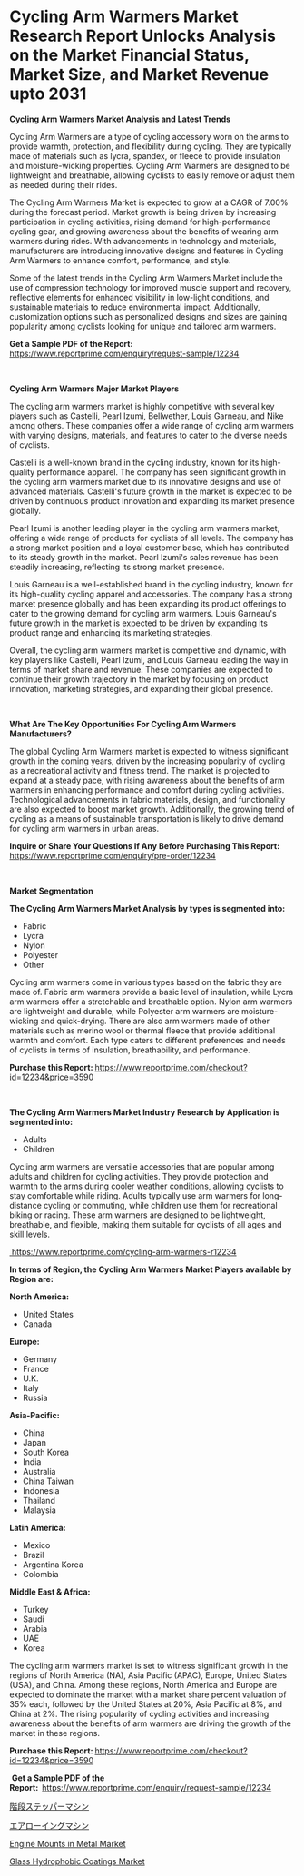 <p><h1>Cycling Arm Warmers Market Research Report Unlocks Analysis on the Market Financial Status, Market Size, and Market Revenue upto 2031</h1></p><p><strong>Cycling Arm Warmers Market Analysis and Latest Trends</strong></p>
<p><p>Cycling Arm Warmers are a type of cycling accessory worn on the arms to provide warmth, protection, and flexibility during cycling. They are typically made of materials such as lycra, spandex, or fleece to provide insulation and moisture-wicking properties. Cycling Arm Warmers are designed to be lightweight and breathable, allowing cyclists to easily remove or adjust them as needed during their rides.</p><p>The Cycling Arm Warmers Market is expected to grow at a CAGR of 7.00% during the forecast period. Market growth is being driven by increasing participation in cycling activities, rising demand for high-performance cycling gear, and growing awareness about the benefits of wearing arm warmers during rides. With advancements in technology and materials, manufacturers are introducing innovative designs and features in Cycling Arm Warmers to enhance comfort, performance, and style.</p><p>Some of the latest trends in the Cycling Arm Warmers Market include the use of compression technology for improved muscle support and recovery, reflective elements for enhanced visibility in low-light conditions, and sustainable materials to reduce environmental impact. Additionally, customization options such as personalized designs and sizes are gaining popularity among cyclists looking for unique and tailored arm warmers.</p></p>
<p><strong>Get a Sample PDF of the Report:&nbsp;</strong> <a href="https://www.reportprime.com/enquiry/request-sample/12234">https://www.reportprime.com/enquiry/request-sample/12234</a></p>
<p>&nbsp;</p>
<p><strong>Cycling Arm Warmers Major Market Players</strong></p>
<p><p>The cycling arm warmers market is highly competitive with several key players such as Castelli, Pearl Izumi, Bellwether, Louis Garneau, and Nike among others. These companies offer a wide range of cycling arm warmers with varying designs, materials, and features to cater to the diverse needs of cyclists.</p><p>Castelli is a well-known brand in the cycling industry, known for its high-quality performance apparel. The company has seen significant growth in the cycling arm warmers market due to its innovative designs and use of advanced materials. Castelli's future growth in the market is expected to be driven by continuous product innovation and expanding its market presence globally.</p><p>Pearl Izumi is another leading player in the cycling arm warmers market, offering a wide range of products for cyclists of all levels. The company has a strong market position and a loyal customer base, which has contributed to its steady growth in the market. Pearl Izumi's sales revenue has been steadily increasing, reflecting its strong market presence.</p><p>Louis Garneau is a well-established brand in the cycling industry, known for its high-quality cycling apparel and accessories. The company has a strong market presence globally and has been expanding its product offerings to cater to the growing demand for cycling arm warmers. Louis Garneau's future growth in the market is expected to be driven by expanding its product range and enhancing its marketing strategies.</p><p>Overall, the cycling arm warmers market is competitive and dynamic, with key players like Castelli, Pearl Izumi, and Louis Garneau leading the way in terms of market share and revenue. These companies are expected to continue their growth trajectory in the market by focusing on product innovation, marketing strategies, and expanding their global presence.</p></p>
<p>&nbsp;</p>
<p><strong>What Are The Key Opportunities For Cycling Arm Warmers Manufacturers?</strong></p>
<p><p>The global Cycling Arm Warmers market is expected to witness significant growth in the coming years, driven by the increasing popularity of cycling as a recreational activity and fitness trend. The market is projected to expand at a steady pace, with rising awareness about the benefits of arm warmers in enhancing performance and comfort during cycling activities. Technological advancements in fabric materials, design, and functionality are also expected to boost market growth. Additionally, the growing trend of cycling as a means of sustainable transportation is likely to drive demand for cycling arm warmers in urban areas.</p></p>
<p><strong>Inquire or Share Your Questions If Any Before Purchasing This Report:</strong> <a href="https://www.reportprime.com/enquiry/pre-order/12234">https://www.reportprime.com/enquiry/pre-order/12234</a></p>
<p>&nbsp;</p>
<p><strong>Market Segmentation</strong></p>
<p><strong>The Cycling Arm Warmers Market Analysis by types is segmented into:</strong></p>
<p><ul><li>Fabric</li><li>Lycra</li><li>Nylon</li><li>Polyester</li><li>Other</li></ul></p>
<p><p>Cycling arm warmers come in various types based on the fabric they are made of. Fabric arm warmers provide a basic level of insulation, while Lycra arm warmers offer a stretchable and breathable option. Nylon arm warmers are lightweight and durable, while Polyester arm warmers are moisture-wicking and quick-drying. There are also arm warmers made of other materials such as merino wool or thermal fleece that provide additional warmth and comfort. Each type caters to different preferences and needs of cyclists in terms of insulation, breathability, and performance.</p></p>
<p><strong>Purchase this Report:&nbsp;</strong><a href="https://www.reportprime.com/checkout?id=12234&price=3590">https://www.reportprime.com/checkout?id=12234&price=3590</a></p>
<p>&nbsp;</p>
<p><strong>The Cycling Arm Warmers Market Industry Research by Application is segmented into:</strong></p>
<p><ul><li>Adults</li><li>Children</li></ul></p>
<p><p>Cycling arm warmers are versatile accessories that are popular among adults and children for cycling activities. They provide protection and warmth to the arms during cooler weather conditions, allowing cyclists to stay comfortable while riding. Adults typically use arm warmers for long-distance cycling or commuting, while children use them for recreational biking or racing. These arm warmers are designed to be lightweight, breathable, and flexible, making them suitable for cyclists of all ages and skill levels.</p></p>
<p><a href="https://www.reportprime.com/cycling-arm-warmers-r12234">&nbsp;https://www.reportprime.com/cycling-arm-warmers-r12234</a></p>
<p><strong>In terms of Region, the Cycling Arm Warmers Market Players available by Region are:</strong></p>
<p>
    <p> <strong> North America: </strong>
        <ul>
            <li>United States</li>
            <li>Canada</li>
        </ul>
        </p> 
    <p> <strong> Europe: </strong>
        <ul>
            <li>Germany</li>
            <li>France</li>
            <li>U.K.</li>
            <li>Italy</li>
            <li>Russia</li>
        </ul>
        </p> 
    <p> <strong> Asia-Pacific: </strong>
        <ul>
            <li>China</li>
            <li>Japan</li>
            <li>South Korea</li>
            <li>India</li>
            <li>Australia</li>
            <li>China Taiwan</li>
            <li>Indonesia</li>
            <li>Thailand</li>
            <li>Malaysia</li>
        </ul>
        </p> 
    <p> <strong> Latin America: </strong>
        <ul>
            <li>Mexico</li>
            <li>Brazil</li>
            <li>Argentina Korea</li>
            <li>Colombia</li>
        </ul>
        </p> 
    <p> <strong> Middle East & Africa: </strong>
        <ul>
            <li>Turkey</li>
            <li>Saudi</li>
            <li>Arabia</li>
            <li>UAE</li>
            <li>Korea</li>
        </ul>
    </p>
    </p>
<p><p>The cycling arm warmers market is set to witness significant growth in the regions of North America (NA), Asia Pacific (APAC), Europe, United States (USA), and China. Among these regions, North America and Europe are expected to dominate the market with a market share percent valuation of 35% each, followed by the United States at 20%, Asia Pacific at 8%, and China at 2%. The rising popularity of cycling activities and increasing awareness about the benefits of arm warmers are driving the growth of the market in these regions.</p></p>
<p><strong>Purchase this Report: </strong><a href="https://www.reportprime.com/checkout?id=12234&price=3590">https://www.reportprime.com/checkout?id=12234&price=3590</a></p>
<p>&nbsp;<strong>Get a Sample PDF of the Report:&nbsp;&nbsp;</strong><a href="https://www.reportprime.com/enquiry/request-sample/12234">https://www.reportprime.com/enquiry/request-sample/12234</a></p>
<p><strong></strong></p>
<p><p><a href="https://github.com/TysonKub/Market-Research-Report-List-1/blob/main/174794370323.md">階段ステッパーマシン</a></p><p><a href="https://github.com/RaeJenkins1952/Market-Research-Report-List-1/blob/main/246183470322.md">エアローイングマシン</a></p><p><a href="https://www.linkedin.com/pulse/engine-mounts-metal-market-size-evaluating-its-trends-growth-2seve">Engine Mounts in Metal Market</a></p><p><a href="https://www.linkedin.com/pulse/glass-hydrophobic-coatings-market-research-report-unlocks-qmmne">Glass Hydrophobic Coatings Market</a></p></p>